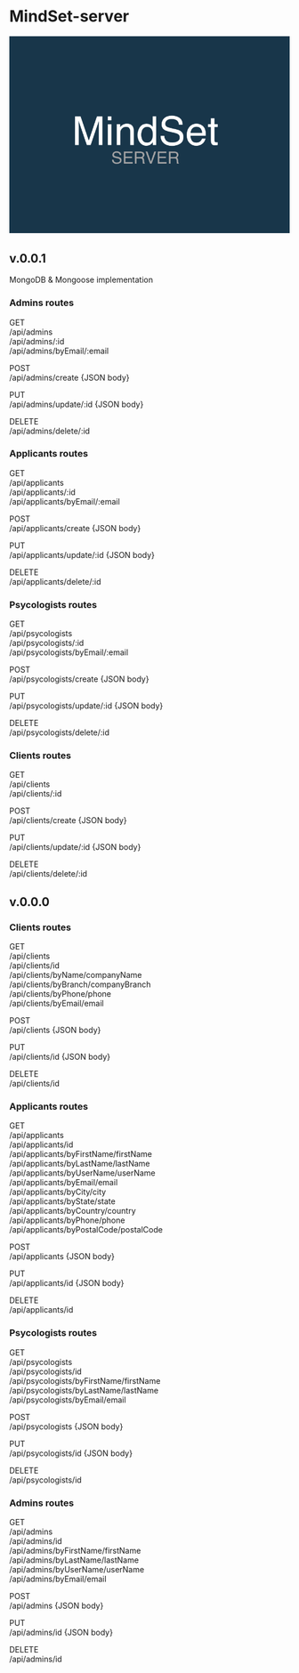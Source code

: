 # MindSet-server
![MindSet](mindset-server.jpg)

## v.0.0.1

MongoDB & Mongoose implementation

### Admins routes

GET<br/>
/api/admins<br/>
/api/admins/:id<br/>
/api/admins/byEmail/:email

POST<br/>
/api/admins/create {JSON body}

PUT<br/>
/api/admins/update/:id {JSON body}

DELETE<br/>
/api/admins/delete/:id

### Applicants routes

GET<br/>
/api/applicants<br/>
/api/applicants/:id<br/>
/api/applicants/byEmail/:email

POST<br/>
/api/applicants/create {JSON body}

PUT<br/>
/api/applicants/update/:id {JSON body}

DELETE<br/>
/api/applicants/delete/:id

### Psycologists routes

GET<br/>
/api/psycologists<br/>
/api/psycologists/:id<br/>
/api/psycologists/byEmail/:email

POST<br/>
/api/psycologists/create {JSON body}

PUT<br/>
/api/psycologists/update/:id {JSON body}

DELETE<br/>
/api/psycologists/delete/:id

### Clients routes

GET<br/>
/api/clients<br/>
/api/clients/:id<br/>

POST<br/>
/api/clients/create {JSON body}

PUT<br/>
/api/clients/update/:id {JSON body}

DELETE<br/>
/api/clients/delete/:id

## v.0.0.0

### Clients routes

GET<br/>
/api/clients<br/>
/api/clients/id<br/>
/api/clients/byName/companyName<br/>
/api/clients/byBranch/companyBranch<br/>
/api/clients/byPhone/phone<br/>
/api/clients/byEmail/email

POST<br/>
/api/clients {JSON body}

PUT<br/>
/api/clients/id {JSON body}

DELETE<br/>
/api/clients/id

### Applicants routes

GET<br/>
/api/applicants<br/>
/api/applicants/id<br/>
/api/applicants/byFirstName/firstName<br/>
/api/applicants/byLastName/lastName<br/>
/api/applicants/byUserName/userName<br/>
/api/applicants/byEmail/email<br/>
/api/applicants/byCity/city<br/>
/api/applicants/byState/state<br/>
/api/applicants/byCountry/country<br/>
/api/applicants/byPhone/phone<br/>
/api/applicants/byPostalCode/postalCode

POST<br/>
/api/applicants {JSON body}

PUT<br/>
/api/applicants/id {JSON body}

DELETE<br/>
/api/applicants/id

### Psycologists routes

GET<br/>
/api/psycologists<br/>
/api/psycologists/id<br/>
/api/psycologists/byFirstName/firstName<br/>
/api/psycologists/byLastName/lastName<br/>
/api/psycologists/byEmail/email

POST<br/>
/api/psycologists {JSON body}

PUT<br/>
/api/psycologists/id {JSON body}

DELETE<br/>
/api/psycologists/id

### Admins routes

GET<br/>
/api/admins<br/>
/api/admins/id<br/>
/api/admins/byFirstName/firstName<br/>
/api/admins/byLastName/lastName<br/>
/api/admins/byUserName/userName<br/>
/api/admins/byEmail/email

POST<br/>
/api/admins {JSON body}

PUT<br/>
/api/admins/id {JSON body}

DELETE<br/>
/api/admins/id
